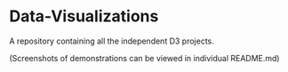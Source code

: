 # Data-Visualizations
A repository containing all the independent D3 projects.

(Screenshots of demonstrations can be viewed in individual README.md)
